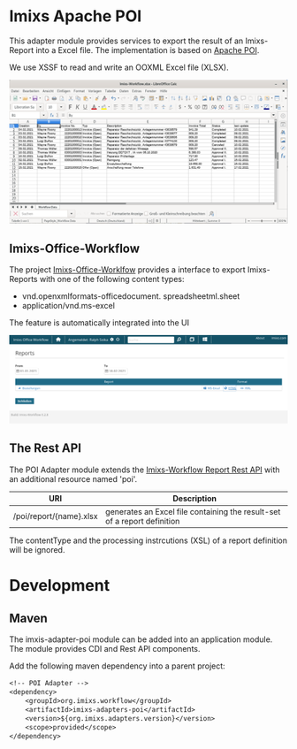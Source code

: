 # Imixs Apache POI

This adapter module provides services to export the result of an Imixs-Report into a Excel file. The implementation is based on
[Apache POI](https://poi.apache.org/). 

We use XSSF to read and write an OOXML Excel file (XLSX). 

<img src="screen-01.png" width="700px"/>


## Imixs-Office-Workflow

The project [Imixs-Office-Worklfow](https://github.com/imixs/imixs-office-workflow) provides a interface to export Imixs-Reports with one of the following content types:

 - vnd.openxmlformats-officedocument. spreadsheetml.sheet 
 - application/vnd.ms-excel

The feature is automatically integrated into the UI

<img src="screen-02.png" width="700px"/>

## The Rest API

The POI Adapter module extends the [Imixs-Workflow Report Rest API](https://www.imixs.org/doc/restapi/reportservice.html) with an additional resource named 'poi'. 



| URI                                           | Description                               					   | 
|-----------------------------------------------|------------------------------------------------------------------|
| /poi/report/{name}.xlsx                       | generates an Excel file containing the result-set of a report definition                        |

The contentType and the processing instrcutions (XSL) of a  report definition will be ignored.





# Development

## Maven


The imxis-adapter-poi module can be added into an application module. The module provides CDI and Rest API components. 

Add the following maven dependency into a parent project:


	<!-- POI Adapter -->
	<dependency>
		<groupId>org.imixs.workflow</groupId>
		<artifactId>imixs-adapters-poi</artifactId>
		<version>${org.imixs.adapters.version}</version>
		<scope>provided</scope>
	</dependency>
	